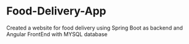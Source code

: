 # Food-Delivery-App

Created a website for food delivery using Spring Boot as backend and Angular FrontEnd with MYSQL database
